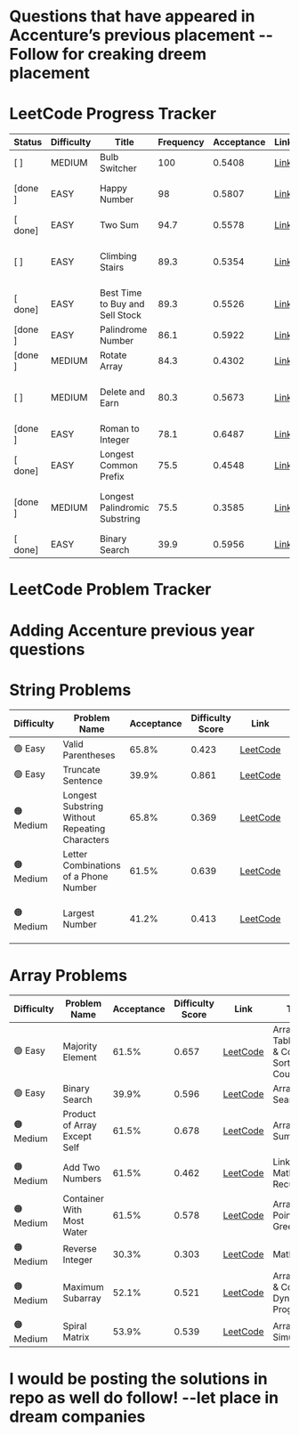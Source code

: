 # Questions that have appeared in Accenture’s previous placement -- Follow for creaking dreem placement
# LeetCode Progress Tracker

| Status | Difficulty | Title                        | Frequency | Acceptance | Link                                                                 | Topics                                      |
|--------|------------|------------------------------|-----------|------------|----------------------------------------------------------------------|---------------------------------------------  |
|[ ]    | MEDIUM     | Bulb Switcher               | 100       | 0.5408         | [Link](https://leetcode.com/problems/bulb-switcher)                      | Math, Brainteaser                       |
|[done ]    | EASY       | Happy Number                | 98        | 0.5807     | [Link](https://leetcode.com/problems/happy-number)                   | Hash Table, Math, Two Pointers              |
|[ done]    | EASY       | Two Sum                     | 94.7      | 0.5578     | [Link](https://leetcode.com/problems/two-sum)                        | Array, Hash Table                           |
|[ ]    | EASY       | Climbing Stairs             | 89.3      | 0.5354         | [Link](https://leetcode.com/problems/climbing-stairs)                    | Math, Dynamic Programming, Memoization  |
|[ done]    | EASY       | Best Time to Buy and Sell Stock | 89.3   | 0.5526    | [Link](https://leetcode.com/problems/best-time-to-buy-and-sell-stock) | Array, Dynamic Programming                 |
|[done ]    | EASY       | Palindrome Number           | 86.1      | 0.5922     | [Link](https://leetcode.com/problems/palindrome-number)               | Math                                        |
|[done ]    | MEDIUM     | Rotate Array                | 84.3      | 0.4302     | [Link](https://leetcode.com/problems/rotate-array)                    | Array, Math, Two Pointers                   |
|[ ]    | MEDIUM     | Delete and Earn             | 80.3      | 0.5673         | [Link](https://leetcode.com/problems/delete-and-earn)                 | Array, Hash Table, Dynamic Programming      |
|[done ]    | EASY       | Roman to Integer            | 78.1      | 0.6487     | [Link](https://leetcode.com/problems/roman-to-integer)                | Hash Table, Math, String                    |
|[ done]    | EASY       | Longest Common Prefix       | 75.5      | 0.4548     | [Link](https://leetcode.com/problems/longest-common-prefix)           | String, Trie                                |
|[done ]    | MEDIUM     | Longest Palindromic Substring | 75.5    | 0.3585     | [Link](https://leetcode.com/problems/longest-palindromic-substring)   | Two Pointers, String, Dynamic Programming   |
|[ done]    | EASY       | Binary Search               | 39.9      | 0.5956     | [Link](https://leetcode.com/problems/binary-search)                   | Array, Binary Search                        |
# LeetCode Problem Tracker
# Adding Accenture previous year questions
# String Problems
| Difficulty   | Problem Name                                              | Acceptance | Difficulty Score | Link                                                                                   | Topics                                      |
|--------------|-----------------------------------------------------------|------------|------------------|----------------------------------------------------------------------------------------|---------------------------------------------|
| 🟢 Easy      | Valid Parentheses                                         | 65.8%      | 0.423            | [LeetCode](https://leetcode.com/problems/valid-parentheses)                           | String, Stack                               |
| 🟢 Easy      | Truncate Sentence                                         | 39.9%      | 0.861            | [LeetCode](https://leetcode.com/problems/truncate-sentence)                           | Array, String                               |
| 🟠 Medium    | Longest Substring Without Repeating Characters            | 65.8%      | 0.369            | [LeetCode](https://leetcode.com/problems/longest-substring-without-repeating-characters) | Hash Table, String, Sliding Window          |
| 🟠 Medium    | Letter Combinations of a Phone Number                     | 61.5%      | 0.639            | [LeetCode](https://leetcode.com/problems/letter-combinations-of-a-phone-number)       | Hash Table, String, Backtracking            |
| 🟠 Medium    | Largest Number                                            | 41.2%      | 0.413            | [LeetCode](https://leetcode.com/problems/largest-number)                              | Array, String, Greedy, Sorting              | 
# Array Problems
| Difficulty   | Problem Name                        | Acceptance | Difficulty Score | Link                                                                 | Topics                                                   |
|--------------|-------------------------------------|------------|------------------|----------------------------------------------------------------------|----------------------------------------------------------|
| 🟢 Easy      | Majority Element                     | 61.5%      | 0.657            | [LeetCode](https://leetcode.com/problems/majority-element)          | Array, Hash Table, Divide & Conquer, Sorting, Counting   |
| 🟢 Easy      | Binary Search                        | 39.9%      | 0.596            | [LeetCode](https://leetcode.com/problems/binary-search)             | Array, Binary Search                                     |
| 🟠 Medium    | Product of Array Except Self         | 61.5%      | 0.678            | [LeetCode](https://leetcode.com/problems/product-of-array-except-self) | Array, Prefix Sum                                     |
| 🟠 Medium    | Add Two Numbers                      | 61.5%      | 0.462            | [LeetCode](https://leetcode.com/problems/add-two-numbers)           | Linked List, Math, Recursion                             |
| 🟠 Medium    | Container With Most Water            | 61.5%      | 0.578            | [LeetCode](https://leetcode.com/problems/container-with-most-water) | Array, Two Pointers, Greedy                              |
| 🟠 Medium    | Reverse Integer                      | 30.3%      | 0.303            | [LeetCode](https://leetcode.com/problems/reverse-integer)           | Math                                                     |
| 🟠 Medium    | Maximum Subarray                     | 52.1%      | 0.521            | [LeetCode](https://leetcode.com/problems/maximum-subarray)          | Array, Divide & Conquer, Dynamic Programming             |
| 🟠 Medium    | Spiral Matrix                        | 53.9%      | 0.539            | [LeetCode](https://leetcode.com/problems/spiral-matrix)             | Array, Matrix, Simulation                                |

# I would be posting the solutions in repo as well do follow! --let place in dream companies
